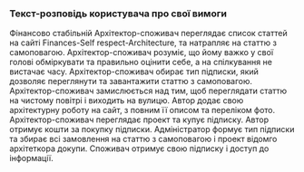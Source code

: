 ### Текст-розповідь користувача про свої вимоги
Фінансово стабільній Архітектор-споживач переглядає список статтей на сайті Finances-Self respect-Architecture, та натрапляє на статтю з самоповагою.
Архітектор-споживач розуміє, що йому важко у свої голові обміркувати та правильно оцінити себе, а на спілкування не вистачає часу.
Архітектор-споживач обирає тип підписки, який дозволяє переглянути та завантажити статтю з самоповагою.
Архітектор-споживач замислюється над тим, щоб переглядати статтю на чистому повітрі і виходить на вулицю.
Автор додає свою архітектурну роботу на сайт, з повним її описом та переліком фото.
Архітектор-споживач переглядає проект та купує підписку.
Автор отримує кошти за покупку підписки.
Адміністратор формує тип підписки та збирає всі замовлення на статтю з самоповагою і проект відомго архітеткора докупи.
Споживач отримує свою підписку і доступ до інформації.
